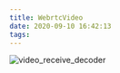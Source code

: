 ```yaml
---
title: WebrtcVideo
date: 2020-09-10 16:42:13
tags:
---
```


![video_receive_decoder](./video_receive_render.png)
